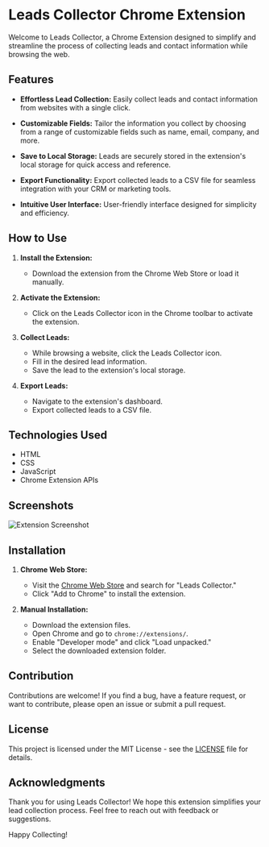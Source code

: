 # Leads Collector Chrome Extension

Welcome to Leads Collector, a Chrome Extension designed to simplify and streamline the process of collecting leads and contact information while browsing the web.

## Features

- **Effortless Lead Collection:**
  Easily collect leads and contact information from websites with a single click.

- **Customizable Fields:**
  Tailor the information you collect by choosing from a range of customizable fields such as name, email, company, and more.

- **Save to Local Storage:**
  Leads are securely stored in the extension's local storage for quick access and reference.

- **Export Functionality:**
  Export collected leads to a CSV file for seamless integration with your CRM or marketing tools.

- **Intuitive User Interface:**
  User-friendly interface designed for simplicity and efficiency.

## How to Use

1. **Install the Extension:**
   - Download the extension from the Chrome Web Store or load it manually.

2. **Activate the Extension:**
   - Click on the Leads Collector icon in the Chrome toolbar to activate the extension.

3. **Collect Leads:**
   - While browsing a website, click the Leads Collector icon.
   - Fill in the desired lead information.
   - Save the lead to the extension's local storage.

4. **Export Leads:**
   - Navigate to the extension's dashboard.
   - Export collected leads to a CSV file.

## Technologies Used

- HTML
- CSS
- JavaScript
- Chrome Extension APIs

## Screenshots

![Extension Screenshot](screenshot.png)

## Installation

1. **Chrome Web Store:**
   - Visit the [Chrome Web Store](https://chrome.google.com/webstore) and search for "Leads Collector."
   - Click "Add to Chrome" to install the extension.

2. **Manual Installation:**
   - Download the extension files.
   - Open Chrome and go to `chrome://extensions/`.
   - Enable "Developer mode" and click "Load unpacked."
   - Select the downloaded extension folder.

## Contribution

Contributions are welcome! If you find a bug, have a feature request, or want to contribute, please open an issue or submit a pull request.

## License

This project is licensed under the MIT License - see the [LICENSE](LICENSE) file for details.

## Acknowledgments

Thank you for using Leads Collector! We hope this extension simplifies your lead collection process. Feel free to reach out with feedback or suggestions.

Happy Collecting!
